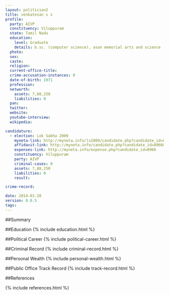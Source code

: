 ```yaml
---
layout: politician2
title: venkatesan s s
profile: 
  party: AIVP
  constituency: Viluppuram
  state: Tamil Nadu
  education: 
    level: Graduate
    details: b.sc. (computer science), asan memorial arts and science , chennai
  photo: 
  sex: 
  caste: 
  religion: 
  current-office-title: 
  crime-accusation-instances: 0
  date-of-birth: 1971
  profession: 
  networth: 
    assets: 7,88,250
    liabilities: 0
  pan: 
  twitter: 
  website: 
  youtube-interview: 
  wikipedia: 

candidature: 
  - election: Lok Sabha 2009
    myneta-link: http://myneta.info/ls2009/candidate.php?candidate_id=8966
    affidavit-link: http://myneta.info/candidate.php?candidate_id=8966&scan=original
    expenses-link: http://myneta.info/expense.php?candidate_id=8966
    constituency: Viluppuram 
    party: AIVP
    criminal-cases: 0
    assets: 7,88,250
    liabilities: 0
    result:  

crime-record: 

date: 2014-01-28
version: 0.0.5
tags: 
---
```

##Summary


##Education
{% include education.html %}


##Political Career
{% include political-career.html %}


##Criminal Record
{% include criminal-record.html %}


##Personal Wealth
{% include personal-wealth.html %}


##Public Office Track Record
{% include track-record.html %}


##References


{% include references.html %}